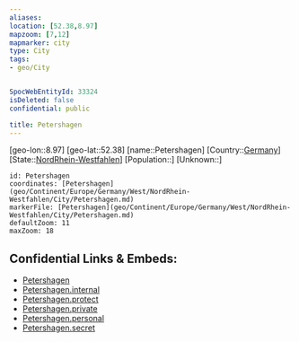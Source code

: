 ```yaml
---
aliases: 
location: [52.38,8.97]
mapzoom: [7,12] 
mapmarker: city 
type: City
tags:
- geo/City


SpocWebEntityId: 33324
isDeleted: false
confidential: public

title: Petershagen
---
```

[geo-lon::8.97]
[geo-lat::52.38]
[name::Petershagen]
[Country::[Germany](geo/Continent/Europe/Germany.md)]
[State::[NordRhein-Westfahlen](NordRhein-Westfahlen)]
[Population::]
[Unknown::]


```leaflet
id: Petershagen
coordinates: [Petershagen](geo/Continent/Europe/Germany/West/NordRhein-Westfahlen/City/Petershagen.md)
markerFile: [Petershagen](geo/Continent/Europe/Germany/West/NordRhein-Westfahlen/City/Petershagen.md)
defaultZoom: 11 
maxZoom: 18
```


## Confidential Links & Embeds: 
- [Petershagen](../../../../../../../../_public/geo/Continent/Europe/Germany/West/NordRhein-Westfahlen/City/Petershagen.md) 
- [Petershagen.internal](../../../../../../../../_internal/geo/Continent/Europe/Germany/West/NordRhein-Westfahlen/City/Petershagen.internal.md) 
- [Petershagen.protect](../../../../../../../../_protect/geo/Continent/Europe/Germany/West/NordRhein-Westfahlen/City/Petershagen.protect.md) 
- [Petershagen.private](../../../../../../../../_private/geo/Continent/Europe/Germany/West/NordRhein-Westfahlen/City/Petershagen.private.md) 
- [Petershagen.personal](../../../../../../../../_personal/geo/Continent/Europe/Germany/West/NordRhein-Westfahlen/City/Petershagen.personal.md) 
- [Petershagen.secret](../../../../../../../../_secret/geo/Continent/Europe/Germany/West/NordRhein-Westfahlen/City/Petershagen.secret.md) 
